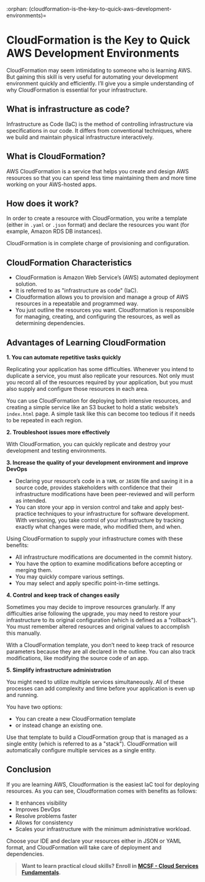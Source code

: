 :orphan:
(cloudformation-is-the-key-to-quick-aws-development-environments)=

# CloudFormation is the Key to Quick AWS Development Environments

CloudFormation may seem intimidating to someone who is learning AWS. But gaining this skill is very useful for automating your development environment quickly and efficiently. I’ll give you a simple understanding of why CloudFormation is essential for your infrastructure.

## What is infrastructure as code?

Infrastructure as Code (IaC) is the method of controlling infrastructure via specifications in our code. It differs from conventional techniques, where we build and maintain physical infrastructure interactively.

## What is CloudFormation?

AWS CloudFormation is a service that helps you create and design AWS resources so that you can spend less time maintaining them and more time working on your AWS-hosted apps.

## How does it work?

In order to create a resource with CloudFormation, you write a template (either in `.yaml` or `.json` format) and declare the resources you want (for example, Amazon RDS DB instances).

CloudFormation is in complete charge of provisioning and configuration.

## CloudFormation Characteristics

- CloudFormation is Amazon Web Service’s (AWS) automated deployment solution.
- It is referred to as "infrastructure as code" (IaC).
- Cloudformation allows you to provision and manage a group of AWS resources in a repeatable and programmed way.
- You just outline the resources you want. Cloudformation is responsible for managing, creating, and configuring the resources, as well as determining dependencies.

## Advantages of Learning CloudFormation

**1. You can automate repetitive tasks quickly**

Replicating your application has some difficulties. Whenever you intend to duplicate a service, you must also replicate your resources. Not only must you record all of the resources required by your application, but you must also supply and configure those resources in each area.

You can use CloudFormation for deploying both intensive resources, and creating a simple service like an S3 bucket to hold a static website’s `index.html` page. A simple task like this can become too tedious if it needs to be repeated in each region.

**2. Troubleshoot issues more effectively**

With CloudFormation, you can quickly replicate and destroy your development and testing environments.

**3. Increase the quality of your development environment and improve DevOps**

- Declaring your resource’s code in a `YAML` or `JASON` file and saving it in a source code, provides stakeholders with confidence that their infrastructure modifications have been peer-reviewed and will perform as intended.
- You can store your app in version control and take and apply best-practice techniques to your infrastructure for software development. With versioning, you take control of your infrastructure by tracking exactly what changes were made, who modified them, and when.

Using CloudFormation to supply your infrastructure comes with these benefits:

- All infrastructure modifications are documented in the commit history.
- You have the option to examine modifications before accepting or merging them.
- You may quickly compare various settings.
- You may select and apply specific point-in-time settings.

**4. Control and keep track of changes easily**

Sometimes you may decide to improve resources granularly. If any difficulties arise following the upgrade, you may need to restore your infrastructure to its original configuration (which is defined as a "rollback"). You must remember altered resources and original values to accomplish this manually.

With a CloudFormation template, you don’t need to keep track of resource parameters because they are all declared in the outline. You can also track modifications, like modifying the source code of an app.

**5. Simplify infrastructure administration**

You might need to utilize multiple services simultaneously. All of these processes can add complexity and time before your application is even up and running.

You have two options:

- You can create a new CloudFormation template
- or instead change an existing one.

Use that template to build a CloudFormation group that is managed as a single entity (which is referred to as a "stack"). CloudFormation will automatically configure multiple services as a single entity.

## Conclusion

If you are learning AWS, Cloudformation is the easiest IaC tool for deploying resources. As you can see, Cloudformation comes with benefits as follows:

- It enhances visibility
- Improves DevOps
- Resolve problems faster
- Allows for consistency
- Scales your infrastructure with the minimum administrative workload.

Choose your IDE and declare your resources either in JSON or YAML format, and CloudFormation will take care of deployment and dependencies.

> **Want to learn practical cloud skills? Enroll in [MCSF - Cloud Services Fundamentals](https://www.mosse-institute.com/certifications/mcsf-cloud-services-fundamentals.html).**
